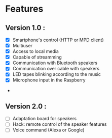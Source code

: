 # Features

## Version 1.0 :
- [x] Smartphone's control (HTTP or MPD client)
- [x] Multiuser 
- [x] Access to local media
- [x] Capable of streamming
- [x] Communication with Bluetooth speakers
- [x] Communication over cable with speakers
- [x] LED tapes blinking according to the music
- [x] Microphone input in the Raspberry
- 
## Version 2.0 :
- [ ] Adaptation board for speakers
- [ ] Hack: remote control of the speaker features 
- [ ] Voice command (Alexa or Google)
